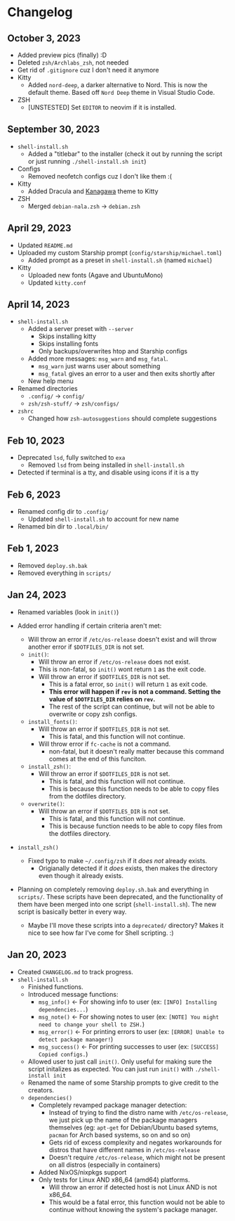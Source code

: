 # Changelog

## October 3, 2023

- Added preview pics (finally) :D
- Deleted `zsh/Archlabs_zsh`, not needed
- Get rid of `.gitignore` cuz I don't need it anymore
- Kitty
  - Added `nord-deep`, a darker alternative to Nord. This is now the default theme. Based off `Nord Deep` theme in Visual Studio Code.
- ZSH
  - [UNSTESTED] Set `EDITOR` to neovim if it is installed.

## September 30, 2023

- `shell-install.sh`
  - Added a "titlebar" to the installer (check it out by running the script or just running `./shell-install.sh init`)
- Configs
  - Removed neofetch configs cuz I don't like them :(
- Kitty
  - Added Dracula and [Kanagawa](https://github.com/rebelot/kanagawa.nvim) theme to Kitty
- ZSH
  - Merged `debian-nala.zsh` -> `debian.zsh`

## April 29, 2023

- Updated `README.md`
- Uploaded my custom Starship prompt (`config/starship/michael.toml`)
  - Added prompt as a preset in `shell-install.sh` (named `michael`)
- Kitty
  - Uploaded new fonts (Agave and UbuntuMono)
  - Updated `kitty.conf`

## April 14, 2023

- `shell-install.sh`
  - Added a server preset with `--server`
    - Skips installing kitty
    - Skips installing fonts
    - Only backups/overwrites htop and Starship configs
  - Added more messages: `msg_warn` and `msg_fatal`.
    - `msg_warn` just warns user about something
    - `msg_fatal` gives an error to a user and then exits shortly after
  - New help menu
- Renamed directories
  - `.config/` -> `config/`
  - `zsh/zsh-stuff/` -> `zsh/configs/`
- `zshrc`
  - Changed how `zsh-autosuggestions` should complete suggestions

## Feb 10, 2023

- Deprecated `lsd`, fully switched to `exa`
  - Removed `lsd` from being installed in `shell-install.sh`
- Detected if terminal is a tty, and disable using icons if it is a tty

## Feb 6, 2023

- Renamed config dir to `.config/`
  - Updated `shell-install.sh` to account for new name
- Renamed bin dir to `.local/bin/`

## Feb 1, 2023

- Removed `deploy.sh.bak`
- Removed everything in `scripts/`

## Jan 24, 2023

- Renamed variables (look in `init()`)
- Added error handling if certain criteria aren't met:
  - Will throw an error if `/etc/os-release` doesn't exist and will throw another error if `$DOTFILES_DIR` is not set.
  - `init()`:
    - Will throw an error if `/etc/os-release` does not exist.
    - This is non-fatal, so `init()` wont return `1` as the exit code.
    - Will throw an error if `$DOTFILES_DIR` is not set.
      - This is a fatal error, so `init()` will return `1` as exit code.
      - **This error will happen if `rev` is not a command. Setting the value of `$DOTFILES_DIR` relies on `rev`.**
      - The rest of the script can continue, but will not be able to overwrite or copy zsh configs.
  - `install_fonts()`:
    - Will throw an error if `$DOTFILES_DIR` is not set.
      - This is fatal, and this function will not continue.
    - Will throw error if `fc-cache` is not a command.
      - non-fatal, but it doesn't really matter because this command comes at the end of this funciton.
  - `install_zsh()`:
    - Will throw an error if `$DOTFILES_DIR` is not set.
      - This is fatal, and this function will not continue.
      - This is because this function needs to be able to copy files from the dotfiles directory.
  - `overwrite()`:
    - Will throw an error if `$DOTFILES_DIR` is not set.
      - This is fatal, and this function will not continue.
      - This is because function needs to be able to copy files from the dotfiles directory.
- `install_zsh()`
  - Fixed typo to make `~/.config/zsh` if it _does not_ already exists.
    - Origianally detected if it _does_ exists, then makes the directory even though it already exists.

- Planning on completely removing `deploy.sh.bak` and everything in `scripts/`. These scripts have been deprecated, and the functionality of them have been merged into one script (`shell-install.sh`). The new script is basically better in every way.
  - Maybe I'll move these scripts into a `deprecated/` directory? Makes it nice to see how far I've come for Shell scripting. :)

## Jan 20, 2023

- Created `CHANGELOG.md` to track progress.
- `shell-install.sh`
  - Finished functions.
  - Introduced message functions:
    - `msg_info()` <- For showing info to user (ex: `[INFO] Installing dependencies...`)
    - `msg_note()` <- For showing notes to user (ex: `[NOTE] You might need to change your shell to ZSH.`)
    - `msg_error()` <- For printing errors to user (ex: `[ERROR] Unable to detect package manager!`)
    - `msg_success()` <- For printing successes to user (ex: `[SUCCESS] Copied configs.`)
  - Allowed user to just call `init()`. Only useful for making sure the script initalizes as expected. You can just run `init()` with `./shell-install init`
  - Renamed the name of some Starship prompts to give credit to the creators.
  - `dependencies()`
    - Completely revamped package manager detection:
      - Instead of trying to find the distro name with `/etc/os-release`, we just pick up the name of the package managers themselves (eg: `apt-get` for Debian/Ubuntu based sytems, `pacman` for Arch based systems, so on and so on)
      - Gets rid of excess complexity and negates workarounds for distros that have different names in `/etc/os-release`
      - Doesn't require `/etc/os-release`, which might not be present on all distros (especially in containers)
    - Added NixOS/nixpkgs support
    - Only tests for Linux AND x86_64 (amd64) platforms.
      - Will throw an error if detected host is not Linux AND is not x86_64.
      - This would be a fatal error, this function would not be able to continue without knowing the system's package manager.
